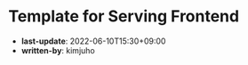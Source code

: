 # Template for Serving Frontend

- **last-update**: 2022-06-10T15:30+09:00
- **written-by**: kimjuho